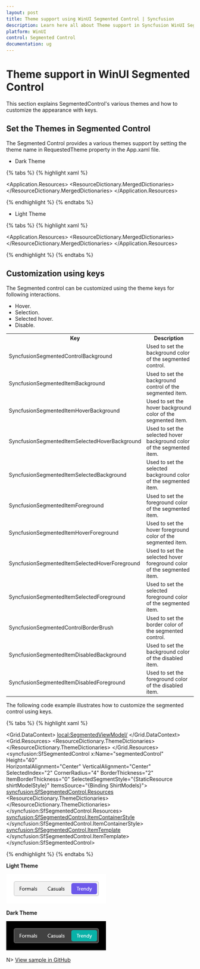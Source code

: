 ```yaml
---
layout: post
title: Theme support using WinUI Segmented Control | Syncfusion
description: Learn here all about Theme support in Syncfusion WinUI Segmented(Segmented Control) control and more.
platform: WinUI
control: Segmented Control
documentation: ug
---
```


# Theme support in WinUI Segmented Control

This section explains SegmentedControl's various themes and how to customize the appearance with keys.

## Set the Themes in Segmented Control

The Segmented Control provides a various themes support by setting the theme name in RequestedTheme property in the App.xaml file.


* Dark Theme

{% tabs %}
{% highlight xaml %}

<Application
    x:Class="UI_Customization.App"
    xmlns="http://schemas.microsoft.com/winfx/2006/xaml/presentation"
    xmlns:x="http://schemas.microsoft.com/winfx/2006/xaml"
    xmlns:local="using:UI_Customization" RequestedTheme="Dark">
    <Application.Resources>
        <ResourceDictionary>
            <ResourceDictionary.MergedDictionaries>
                <XamlControlsResources xmlns="using:Microsoft.UI.Xaml.Controls" />
                <!-- Other merged dictionaries here -->
            </ResourceDictionary.MergedDictionaries>
            <!-- Other app resources here -->
        </ResourceDictionary>
    </Application.Resources>
</Application>

{% endhighlight %}
{% endtabs %} 

* Light Theme

{% tabs %}
{% highlight xaml %}

<Application
    x:Class="UI_Customization.App"
    xmlns="http://schemas.microsoft.com/winfx/2006/xaml/presentation"
    xmlns:x="http://schemas.microsoft.com/winfx/2006/xaml"
    xmlns:local="using:UI_Customization" RequestedTheme="Light">
    <Application.Resources>
        <ResourceDictionary>
            <ResourceDictionary.MergedDictionaries>
                <XamlControlsResources xmlns="using:Microsoft.UI.Xaml.Controls" />
                <!-- Other merged dictionaries here -->
            </ResourceDictionary.MergedDictionaries>
            <!-- Other app resources here -->
        </ResourceDictionary>
    </Application.Resources>
</Application>

{% endhighlight %}
{% endtabs %} 



## Customization using keys

The Segmented control can be customized using the theme keys for following interactions.

* Hover.
* Selection.
* Selected hover.
* Disable.

<table>
<tr>
<th>Key</th>
<th>Description</th>
</tr>
<tr>
<td>
SyncfusionSegmentedControlBackground
</td>
<td>
Used to set the background color of the segmented control.
</td>
</tr>
<tr>
<td>
SyncfusionSegmentedItemBackground
</td>
<td>
Used to set the background control of the segmented item.
</td>
</tr>
<tr>
<td>
SyncfusionSegmentedItemHoverBackground
</td>
<td>
Used to set the hover background color of the segmented item.
</td>
</tr>
<tr>
<td>
SyncfusionSegmentedItemSelectedHoverBackground
</td>
<td>
Used to set the selected hover background color of the segmented item.
</td>
</tr>
<tr>
<td>
SyncfusionSegmentedItemSelectedBackground
</td>
<td>
Used to set the selected background color of the segmented item.
</td>
</tr>
<tr>
<td>
SyncfusionSegmentedItemForeground
</td>
<td>
Used to set the foreground color of the segmented item.
</td>
</tr>
<tr>
<td>
SyncfusionSegmentedItemHoverForeground
</td>
<td>
Used to set the hover foreground color of the segmented item.
</td>
</tr>
<tr>
<td>
SyncfusionSegmentedItemSelectedHoverForeground
</td>
<td>
Used to set the selected hover foreground color of the segmented item.
</td>
</tr>
<tr>
<td>
SyncfusionSegmentedItemSelectedForeground
</td>
<td>
Used to set the selected foreground color of the segmented item.
</td>
</tr>
<tr>
<td>
SyncfusionSegmentedControlBorderBrush
</td>
<td>
Used to set the border color of the segmented control.
</td>
</tr>
<tr>
<td>
SyncfusionSegmentedItemDisabledBackground
</td>
<td>
Used to set the background color of the disabled item.
</td>
</tr>
<tr>
<td>
SyncfusionSegmentedItemDisabledForeground
</td>
<td>
Used to set the foreground color of the disabled item.
</td>
</tr>
</table>

The following code example illustrates how to customize the segmented control using keys.

{% tabs %}
{% highlight xaml %}

<Window
    x:Class="GettingStarted.MainWindow"
    xmlns="http://schemas.microsoft.com/winfx/2006/xaml/presentation"
    xmlns:x="http://schemas.microsoft.com/winfx/2006/xaml"
    xmlns:local="using:GettingStarted"
    xmlns:d="http://schemas.microsoft.com/expression/blend/2008"
    xmlns:mc="http://schemas.openxmlformats.org/markup-compatibility/2006" 
    xmlns:syncfusion="using:Syncfusion.UI.Xaml.Editors" 
    mc:Ignorable="d">
    <Grid x:Name="Root_Grid">
        <Grid.DataContext>
            <local:SegmentedViewModel/>
        </Grid.DataContext>
        <Grid.Resources>
            <ResourceDictionary>
                <ResourceDictionary.ThemeDictionaries>
                    <ResourceDictionary x:Key="Light">
                        <SolidColorBrush x:Key="SelectedBackground" Color="#6C58EA"/>
                    </ResourceDictionary>
                    <ResourceDictionary x:Key="Dark">
                        <SolidColorBrush x:Key="SelectedBackground" Color="#08B2A8"/>
                    </ResourceDictionary>
                </ResourceDictionary.ThemeDictionaries>
                <Style TargetType="Border" x:Key="shirtModelStyle">
                    <Setter Property="CornerRadius" Value="4"/>
                    <Setter Property="Background" Value="{ThemeResource SelectedBackground}"/>
                </Style>
            </ResourceDictionary>
        </Grid.Resources>
        <syncfusion:SfSegmentedControl x:Name="segmentedControl"
                                    Height="40"   
                                    HorizontalAlignment="Center"
                                    VerticalAlignment="Center"
                                    SelectedIndex="2"
                                    CornerRadius="4"
                                    BorderThickness="2"
                                    ItemBorderThickness="0"
                                    SelectedSegmentStyle="{StaticResource shirtModelStyle}"
                                    ItemsSource="{Binding ShirtModels}">
            <syncfusion:SfSegmentedControl.Resources>
                <ResourceDictionary>
                    <ResourceDictionary.ThemeDictionaries>
                        <ResourceDictionary x:Key="Light">
                            <SolidColorBrush x:Key="SyncfusionSegmentedControlBackground" Color="#F2F2F2"/>
                            <SolidColorBrush x:Key="SyncfusionSegmentedItemBackground" Color="#F2F2F2"/>
                            <SolidColorBrush x:Key="SyncfusionSegmentedItemSelectedBackground" Color="#6C58EA"/>
                            <SolidColorBrush x:Key="SyncfusionSegmentedItemHoverBackground" Color="#E8E4FF"/>
                            <SolidColorBrush x:Key="SyncfusionSegmentedItemSelectedHoverBackground" Color="#E8E4FF"/>
                            <SolidColorBrush x:Key="SyncfusionSegmentedItemForeground" Color="Black"/>
                            <SolidColorBrush x:Key="SyncfusionSegmentedItemHoverForeground" Color="Black"/>
                            <SolidColorBrush x:Key="SyncfusionSegmentedItemSelectedHoverForeground" Color="Black"/>
                            <SolidColorBrush x:Key="SyncfusionSegmentedItemSelectedForeground" Color="White"/>
                            <SolidColorBrush x:Key="SyncfusionSegmentedControlBorderBrush" Color="#D9D9D9"/>
                        </ResourceDictionary>
                        <ResourceDictionary x:Key="Dark">
                            <SolidColorBrush x:Key="SyncfusionSegmentedControlBackground" Color="#414141"/>
                            <SolidColorBrush x:Key="SyncfusionSegmentedItemBackground" Color="#414141"/>
                            <SolidColorBrush x:Key="SyncfusionSegmentedItemSelectedBackground" Color="#08B2A8"/>
                            <SolidColorBrush x:Key="SyncfusionSegmentedItemHoverBackground" Color="#365856"/>
                            <SolidColorBrush x:Key="SyncfusionSegmentedItemSelectedHoverBackground" Color="#365856"/>
                            <SolidColorBrush x:Key="SyncfusionSegmentedItemForeground" Color="White"/>
                            <SolidColorBrush x:Key="SyncfusionSegmentedItemHoverForeground" Color="White"/>
                            <SolidColorBrush x:Key="SyncfusionSegmentedItemSelectedHoverForeground" Color="White"/>
                            <SolidColorBrush x:Key="SyncfusionSegmentedItemSelectedForeground" Color="White"/>
                            <SolidColorBrush x:Key="SyncfusionSegmentedControlBorderBrush" Color="#5F5E5E"/>
                        </ResourceDictionary>
                    </ResourceDictionary.ThemeDictionaries>
                </ResourceDictionary>
            </syncfusion:SfSegmentedControl.Resources>
            <syncfusion:SfSegmentedControl.ItemContainerStyle>
                <Style TargetType="syncfusion:SfSegmentedItem">
                    <Setter Property="Margin" Value="3" />
                    <Setter Property="CornerRadius" Value="4" />
                </Style>
            </syncfusion:SfSegmentedControl.ItemContainerStyle>                   
            <syncfusion:SfSegmentedControl.ItemTemplate>
                <DataTemplate>
                    <Grid>
                        <TextBlock Text="{Binding Name}"
                                   HorizontalAlignment="Center"
                                   VerticalAlignment="Center"/>
                    </Grid>
                </DataTemplate>
            </syncfusion:SfSegmentedControl.ItemTemplate>
        </syncfusion:SfSegmentedControl>
    </Grid>
</Window>

{% endhighlight %}
{% endtabs %} 

**Light Theme**

![WinUI Segmented Control with light theme customization](UI_Customization_Images/winui-segmented-control-light-theme-customization.png)

**Dark Theme**

![WinUI Segmented Control with dark theme customization](UI_Customization_Images/winui-segmented-control-dark-theme-customization.png)

N> [View sample in GitHub](https://github.com/SyncfusionExamples/syncfusion-winui-segmentedcontrol-examples/tree/main/Samples/UI-Customization)





